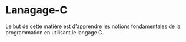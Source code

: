 # Lanagage-C
Le but de cette matière est d'apprendre  les notions fondamentales de la programmation en utilisant le langage C. 
